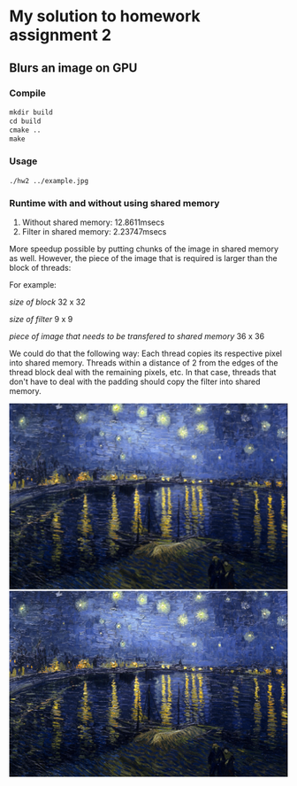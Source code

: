 # My solution to homework assignment 2
## Blurs an image on GPU
### Compile
```
mkdir build
cd build
cmake ..
make
```
### Usage
`./hw2 ../example.jpg`

### Runtime with and without using shared memory
1. Without shared memory: 12.8611msecs
1. Filter in shared memory: 2.23747msecs

More speedup possible by putting chunks of the image in shared memory as well. However, the piece of the image that is required is larger than the block of threads:

For example:

*size of block* 32 x 32

*size of filter* 9 x 9

*piece of image that needs to be transfered to shared memory* 36 x 36

We could do that the following way: Each thread copies its respective pixel into shared memory. Threads within a distance of 2 from the edges of the thread block deal with the remaining pixels, etc. In that case, threads that don't have to deal with the padding should copy the filter into shared memory.

![](blurred.png)
![](example.jpg)
